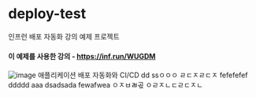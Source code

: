 # deploy-test
인프런 배포 자동화 강의 예제 프로젝트

#### 이 예제를 사용한 강의 - https://inf.run/WUGDM
![image](https://github.com/lleellee0/application-deploy-advanced/assets/14347593/96691c72-a4d7-4dec-ab1c-1d0d4859fdcb)
애플리케이션 배포 자동화와 CI/CD
dd
ssㅇㅇㅇ
ㄹㄷㅈㄹㄷㅈ
fefefefef
ddddd
aaa
dsadsada
fewafwea
ㅇㅈㅂㄼ곣
ㅇㄹㅈㄴㄷㄹㄷㅈㄴ
